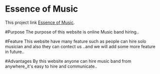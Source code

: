 # Essence of Music

This project link [Essence of Music](https://github.com/facebook/create-react-app).

#Purpose
The purpose of this website is online Music band hiring..

#Feature
This website have many feature such as people can hire solo musician and also they can  contect us ..and we will add some more feature in future..

#Advantages
By this website anyone can hire music band from anywhere,,it's easy to hire and communicate..
